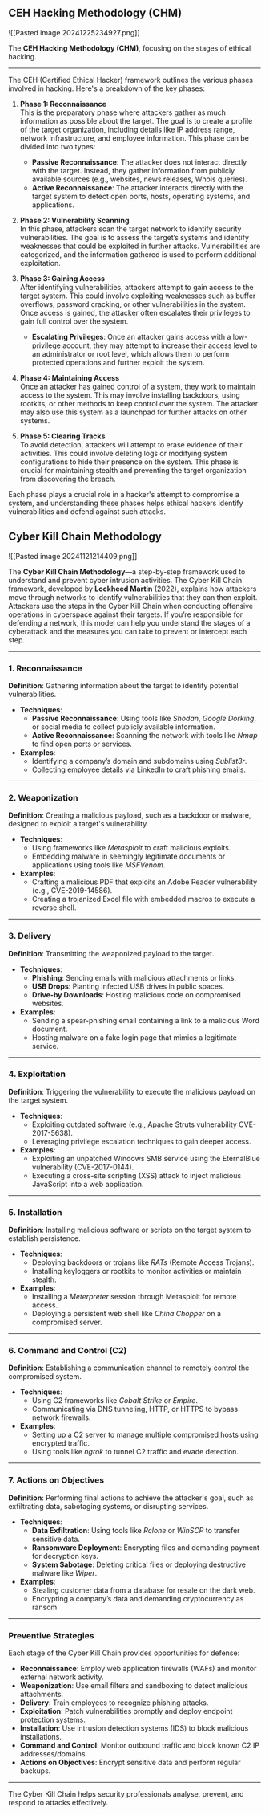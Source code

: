 ## CEH Hacking Methodology (CHM)

![[Pasted image 20241225234927.png]]

The **CEH Hacking Methodology (CHM)**, focusing on the stages of ethical hacking. 

---
The CEH (Certified Ethical Hacker) framework outlines the various phases involved in hacking. Here's a breakdown of the key phases:

1. **Phase 1: Reconnaissance**  
    This is the preparatory phase where attackers gather as much information as possible about the target. The goal is to create a profile of the target organization, including details like IP address range, network infrastructure, and employee information. This phase can be divided into two types:
    
    - **Passive Reconnaissance**: The attacker does not interact directly with the target. Instead, they gather information from publicly available sources (e.g., websites, news releases, Whois queries).
    - **Active Reconnaissance**: The attacker interacts directly with the target system to detect open ports, hosts, operating systems, and applications.
2. **Phase 2: Vulnerability Scanning**  
    In this phase, attackers scan the target network to identify security vulnerabilities. The goal is to assess the target’s systems and identify weaknesses that could be exploited in further attacks. Vulnerabilities are categorized, and the information gathered is used to perform additional exploitation.
    
3. **Phase 3: Gaining Access**  
    After identifying vulnerabilities, attackers attempt to gain access to the target system. This could involve exploiting weaknesses such as buffer overflows, password cracking, or other vulnerabilities in the system. Once access is gained, the attacker often escalates their privileges to gain full control over the system.
    
    - **Escalating Privileges**: Once an attacker gains access with a low-privilege account, they may attempt to increase their access level to an administrator or root level, which allows them to perform protected operations and further exploit the system.
4. **Phase 4: Maintaining Access**  
    Once an attacker has gained control of a system, they work to maintain access to the system. This may involve installing backdoors, using rootkits, or other methods to keep control over the system. The attacker may also use this system as a launchpad for further attacks on other systems.
    
5. **Phase 5: Clearing Tracks**  
    To avoid detection, attackers will attempt to erase evidence of their activities. This could involve deleting logs or modifying system configurations to hide their presence on the system. This phase is crucial for maintaining stealth and preventing the target organization from discovering the breach.
    

Each phase plays a crucial role in a hacker's attempt to compromise a system, and understanding these phases helps ethical hackers identify vulnerabilities and defend against such attacks.

## Cyber Kill Chain Methodology
![[Pasted image 20241121214409.png]]

The **Cyber Kill Chain Methodology**—a step-by-step framework used to understand and prevent cyber intrusion activities. 
The Cyber Kill Chain framework, developed by **Lockheed Martin** (2022), explains how attackers move through networks to identify vulnerabilities that they can then exploit. Attackers use the steps in the Cyber Kill Chain when conducting offensive operations in cyberspace against their targets. If you’re responsible for defending a network, this model can help you understand the stages of a cyberattack and the measures you can take to prevent or intercept each step.

---

### 1. **Reconnaissance**

**Definition**: Gathering information about the target to identify potential vulnerabilities.

- **Techniques**:
    - **Passive Reconnaissance**: Using tools like _Shodan_, _Google Dorking_, or social media to collect publicly available information.
    - **Active Reconnaissance**: Scanning the network with tools like _Nmap_ to find open ports or services.
- **Examples**:
    - Identifying a company’s domain and subdomains using _Sublist3r_.
    - Collecting employee details via LinkedIn to craft phishing emails.

---

### 2. **Weaponization**

**Definition**: Creating a malicious payload, such as a backdoor or malware, designed to exploit a target's vulnerability.

- **Techniques**:
    - Using frameworks like _Metasploit_ to craft malicious exploits.
    - Embedding malware in seemingly legitimate documents or applications using tools like _MSFVenom_.
- **Examples**:
    - Crafting a malicious PDF that exploits an Adobe Reader vulnerability (e.g., CVE-2019-14586).
    - Creating a trojanized Excel file with embedded macros to execute a reverse shell.

---

### 3. **Delivery**

**Definition**: Transmitting the weaponized payload to the target.

- **Techniques**:
    - **Phishing**: Sending emails with malicious attachments or links.
    - **USB Drops**: Planting infected USB drives in public spaces.
    - **Drive-by Downloads**: Hosting malicious code on compromised websites.
- **Examples**:
    - Sending a spear-phishing email containing a link to a malicious Word document.
    - Hosting malware on a fake login page that mimics a legitimate service.

---

### 4. **Exploitation**

**Definition**: Triggering the vulnerability to execute the malicious payload on the target system.

- **Techniques**:
    - Exploiting outdated software (e.g., Apache Struts vulnerability CVE-2017-5638).
    - Leveraging privilege escalation techniques to gain deeper access.
- **Examples**:
    - Exploiting an unpatched Windows SMB service using the EternalBlue vulnerability (CVE-2017-0144).
    - Executing a cross-site scripting (XSS) attack to inject malicious JavaScript into a web application.

---

### 5. **Installation**

**Definition**: Installing malicious software or scripts on the target system to establish persistence.

- **Techniques**:
    - Deploying backdoors or trojans like _RATs_ (Remote Access Trojans).
    - Installing keyloggers or rootkits to monitor activities or maintain stealth.
- **Examples**:
    - Installing a _Meterpreter_ session through Metasploit for remote access.
    - Deploying a persistent web shell like _China Chopper_ on a compromised server.

---

### 6. **Command and Control (C2)**

**Definition**: Establishing a communication channel to remotely control the compromised system.

- **Techniques**:
    - Using C2 frameworks like _Cobalt Strike_ or _Empire_.
    - Communicating via DNS tunneling, HTTP, or HTTPS to bypass network firewalls.
- **Examples**:
    - Setting up a C2 server to manage multiple compromised hosts using encrypted traffic.
    - Using tools like _ngrok_ to tunnel C2 traffic and evade detection.

---

### 7. **Actions on Objectives**

**Definition**: Performing final actions to achieve the attacker's goal, such as exfiltrating data, sabotaging systems, or disrupting services.

- **Techniques**:
    - **Data Exfiltration**: Using tools like _Rclone_ or _WinSCP_ to transfer sensitive data.
    - **Ransomware Deployment**: Encrypting files and demanding payment for decryption keys.
    - **System Sabotage**: Deleting critical files or deploying destructive malware like _Wiper_.
- **Examples**:
    - Stealing customer data from a database for resale on the dark web.
    - Encrypting a company’s data and demanding cryptocurrency as ransom.

---

### Preventive Strategies

Each stage of the Cyber Kill Chain provides opportunities for defense:

- **Reconnaissance**: Employ web application firewalls (WAFs) and monitor external network activity.
- **Weaponization**: Use email filters and sandboxing to detect malicious attachments.
- **Delivery**: Train employees to recognize phishing attacks.
- **Exploitation**: Patch vulnerabilities promptly and deploy endpoint protection systems.
- **Installation**: Use intrusion detection systems (IDS) to block malicious installations.
- **Command and Control**: Monitor outbound traffic and block known C2 IP addresses/domains.
- **Actions on Objectives**: Encrypt sensitive data and perform regular backups.

---

The Cyber Kill Chain helps security professionals analyse, prevent, and respond to attacks effectively.


